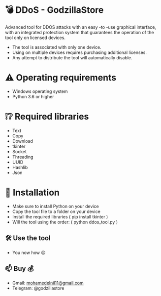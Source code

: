 # 💣 DDoS - GodzillaStore
Advanced tool for DDOS attacks with an easy -to -use graphical interface, with an integrated protection system that guarantees the operation of the tool only on licensed devices.

* The tool is associated with only one device.
* Using on multiple devices requires purchasing additional licenses.
* Any attempt to distribute the tool will automatically disable.

# ⚠️ Operating requirements
* Windows operating system
* Python 3.6 or higher

# ❕❔ Required libraries
* Text
* Copy
* Download
* tkinter
* Socket
* Threading
* UUID
* Hashlib
* Json

# 🧰 Installation
* Make sure to install Python on your device
* Copy the tool file to a folder on your device
* Install the required libraries ( pip install tkinter )
* Will the tool using the order: ( python ddos_tool.py )

## 🛠 Use the tool
* You now how 😉

## 📫 Buy 💰
- Gmail: mohamedelnil11@gmail.com
- Telegram: @godzillastore
